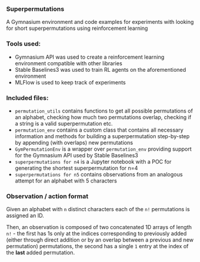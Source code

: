 ### Superpermutations

A Gymnasium environment and code examples for experiments with looking for short superpermutations using reinforcement learning

### Tools used:

* Gymnasium API was used to create a reinforcement learning environment compatible with other libraries
* Stable Baselines3 was used to train RL agents on the aforementioned environment
* MLFlow is used to keep track of experiments

### Included files:

* `permutation_utils` contains functions to get all possible permutations of an alphabet, checking how much two permutations overlap, checking if a string is a valid superpermutation etc.
* `permutation_env` contains a custom class that contains all necessary information and methods for building a superpermutation step-by-step by appending (with overlaps) new permutations
* `GymPermutationEnv` is a wrapper over `permutation_env` providing support for the Gymnasium API used by Stable Baselines3
* `superpermutations for n4` is a Jupyter notebook with a POC for generating the shortest superpermutation for n=4
* `superpermutations for n5` contains observations from an analogous attempt for an alphabet with 5 characters

### Observation / action format

Given an alphabet with `n` distinct characters each of the `n!` permutations is assigned an ID. 

Then, an observation is composed of two concatenated 1D arrays of length `n!` - the first has 1s only at the indices corresponding to previously added (either through direct addition or by an overlap between a previous and new permutation) permutations, the second has a single `1` entry at the index of the **last** added permutation.
